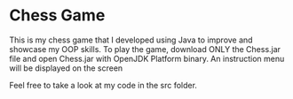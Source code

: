 # Chess Game

This is my chess game that I developed using Java to improve and showcase my OOP skills. To play the game, download ONLY the Chess.jar file and open Chess.jar with OpenJDK Platform binary. An instruction menu will be displayed on the screen

 Feel free to take a look at my code in the src folder.
